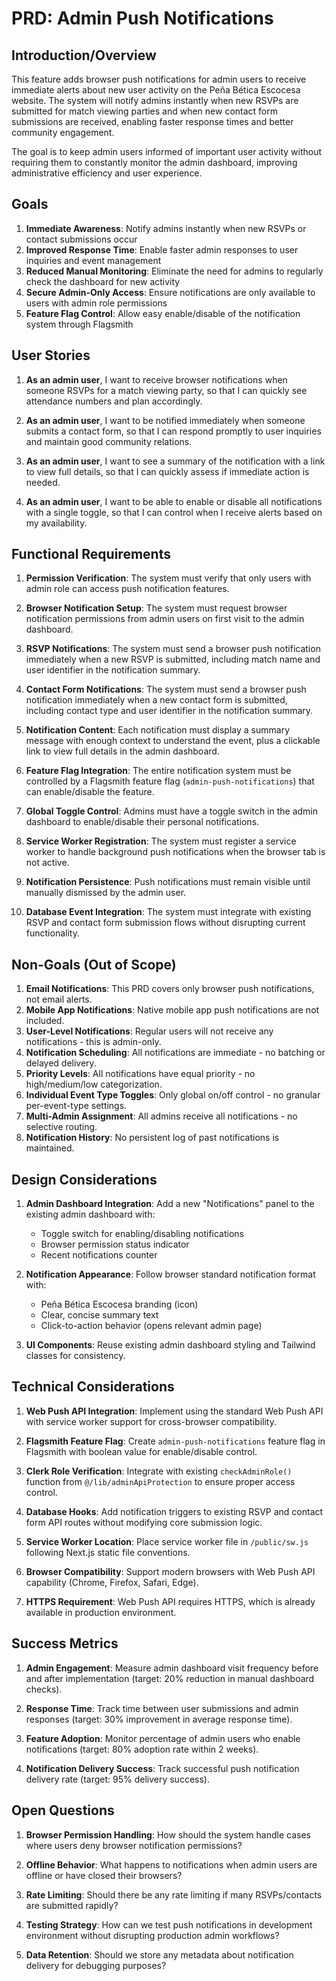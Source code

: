 # PRD: Admin Push Notifications

## Introduction/Overview

This feature adds browser push notifications for admin users to receive immediate alerts about new user activity on the Peña Bética Escocesa website. The system will notify admins instantly when new RSVPs are submitted for match viewing parties and when new contact form submissions are received, enabling faster response times and better community engagement.

The goal is to keep admin users informed of important user activity without requiring them to constantly monitor the admin dashboard, improving administrative efficiency and user experience.

## Goals

1. **Immediate Awareness**: Notify admins instantly when new RSVPs or contact submissions occur
2. **Improved Response Time**: Enable faster admin responses to user inquiries and event management
3. **Reduced Manual Monitoring**: Eliminate the need for admins to regularly check the dashboard for new activity
4. **Secure Admin-Only Access**: Ensure notifications are only available to users with admin role permissions
5. **Feature Flag Control**: Allow easy enable/disable of the notification system through Flagsmith

## User Stories

1. **As an admin user**, I want to receive browser notifications when someone RSVPs for a match viewing party, so that I can quickly see attendance numbers and plan accordingly.

2. **As an admin user**, I want to be notified immediately when someone submits a contact form, so that I can respond promptly to user inquiries and maintain good community relations.

3. **As an admin user**, I want to see a summary of the notification with a link to view full details, so that I can quickly assess if immediate action is needed.

4. **As an admin user**, I want to be able to enable or disable all notifications with a single toggle, so that I can control when I receive alerts based on my availability.

## Functional Requirements

1. **Permission Verification**: The system must verify that only users with admin role can access push notification features.

2. **Browser Notification Setup**: The system must request browser notification permissions from admin users on first visit to the admin dashboard.

3. **RSVP Notifications**: The system must send a browser push notification immediately when a new RSVP is submitted, including match name and user identifier in the notification summary.

4. **Contact Form Notifications**: The system must send a browser push notification immediately when a new contact form is submitted, including contact type and user identifier in the notification summary.

5. **Notification Content**: Each notification must display a summary message with enough context to understand the event, plus a clickable link to view full details in the admin dashboard.

6. **Feature Flag Integration**: The entire notification system must be controlled by a Flagsmith feature flag (`admin-push-notifications`) that can enable/disable the feature.

7. **Global Toggle Control**: Admins must have a toggle switch in the admin dashboard to enable/disable their personal notifications.

8. **Service Worker Registration**: The system must register a service worker to handle background push notifications when the browser tab is not active.

9. **Notification Persistence**: Push notifications must remain visible until manually dismissed by the admin user.

10. **Database Event Integration**: The system must integrate with existing RSVP and contact form submission flows without disrupting current functionality.

## Non-Goals (Out of Scope)

1. **Email Notifications**: This PRD covers only browser push notifications, not email alerts.
2. **Mobile App Notifications**: Native mobile app push notifications are not included.
3. **User-Level Notifications**: Regular users will not receive any notifications - this is admin-only.
4. **Notification Scheduling**: All notifications are immediate - no batching or delayed delivery.
5. **Priority Levels**: All notifications have equal priority - no high/medium/low categorization.
6. **Individual Event Type Toggles**: Only global on/off control - no granular per-event-type settings.
7. **Multi-Admin Assignment**: All admins receive all notifications - no selective routing.
8. **Notification History**: No persistent log of past notifications is maintained.

## Design Considerations

1. **Admin Dashboard Integration**: Add a new "Notifications" panel to the existing admin dashboard with:
   - Toggle switch for enabling/disabling notifications
   - Browser permission status indicator
   - Recent notifications counter

2. **Notification Appearance**: Follow browser standard notification format with:
   - Peña Bética Escocesa branding (icon)
   - Clear, concise summary text
   - Click-to-action behavior (opens relevant admin page)

3. **UI Components**: Reuse existing admin dashboard styling and Tailwind classes for consistency.

## Technical Considerations

1. **Web Push API Integration**: Implement using the standard Web Push API with service worker support for cross-browser compatibility.

2. **Flagsmith Feature Flag**: Create `admin-push-notifications` feature flag in Flagsmith with boolean value for enable/disable control.

3. **Clerk Role Verification**: Integrate with existing `checkAdminRole()` function from `@/lib/adminApiProtection` to ensure proper access control.

4. **Database Hooks**: Add notification triggers to existing RSVP and contact form API routes without modifying core submission logic.

5. **Service Worker Location**: Place service worker file in `/public/sw.js` following Next.js static file conventions.

6. **Browser Compatibility**: Support modern browsers with Web Push API capability (Chrome, Firefox, Safari, Edge).

7. **HTTPS Requirement**: Web Push API requires HTTPS, which is already available in production environment.

## Success Metrics

1. **Admin Engagement**: Measure admin dashboard visit frequency before and after implementation (target: 20% reduction in manual dashboard checks).

2. **Response Time**: Track time between user submissions and admin responses (target: 30% improvement in average response time).

3. **Feature Adoption**: Monitor percentage of admin users who enable notifications (target: 80% adoption rate within 2 weeks).

4. **Notification Delivery Success**: Track successful push notification delivery rate (target: 95% delivery success).

## Open Questions

1. **Browser Permission Handling**: How should the system handle cases where users deny browser notification permissions?

2. **Offline Behavior**: What happens to notifications when admin users are offline or have closed their browsers?

3. **Rate Limiting**: Should there be any rate limiting if many RSVPs/contacts are submitted rapidly?

4. **Testing Strategy**: How can we test push notifications in development environment without disrupting production admin workflows?

5. **Data Retention**: Should we store any metadata about notification delivery for debugging purposes?